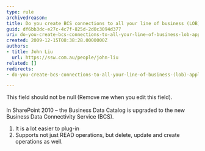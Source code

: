 ```yaml
---
type: rule
archivedreason: 
title: Do you create BCS connections to all your line of business (LOB) applications?
guid: df6bb3dc-e27c-4c7f-825d-2d0c3094d377
uri: do-you-create-bcs-connections-to-all-your-line-of-business-lob-applications
created: 2009-12-15T08:38:28.0000000Z
authors:
- title: John Liu
  url: https://ssw.com.au/people/john-liu
related: []
redirects:
- do-you-create-bcs-connections-to-all-your-line-of-business-(lob)-applications

---
```



This field should not be null (Remove me when you edit this field).
<br><excerpt class='endintro'></excerpt><br>
In SharePoint 2010 – the Business Data Catalog is upgraded to the new Business Data Connectivity Service (BCS).<br>
<ol>
    <li>
    It is a lot easier to plug-in
    </li>
    <li>Supports not just READ operations, but delete, update and create operations as well.
    </li>
</ol>



